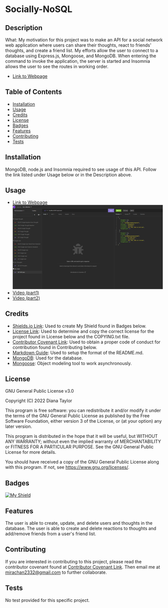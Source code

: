 # Socially-NoSQL

## Description

What: My motivation for this project was to make an API for a social network web application where users can share their thoughts, react to friends' thoughts, and create a friend list. My efforts allow the user to connect to a database using Express.js, Mongoose, and MongoDB. When entering the command to invoke the application, the server is started and Insomnia allows the user to see the routes in working order.

* [Link to Webpage](https://2332fun.github.io/Socially-NoSQL/)

## Table of Contents

* [Installation](#installation)
* [Usage](#usage)
* [Credits](#credits)
* [License](#license)
* [Badges](#badges)
* [Features](#features)
* [Contributing](#contributing)
* [Tests](#tests)

## Installation

MongoDB, node.js and Insomnia required to see usage of this API. Follow the link listed under Usage below or in the Description above.

## Usage

* [Link to Webpage](https://2332fun.github.io/Socially-NoSQL/)
![Screenshot](/assets/images/screenshot.PNG "Screenshot")
* [Video (part1)](https://drive.google.com/file/d/1m7WyVPwT2DTSb9zBbEBJn0X2IVAvS1u7/view)
* [Video (part2)](https://drive.google.com/file/d/1qOE_BNuqRcPOTVEYfRSb9L7Xx6uSrssy/view)

## Credits

* [Shields.io Link](https://shields.io/): Used to create My Shield found in Badges below.
* [License Link](https://choosealicense.com/licenses/gpl-3.0/): Used to determine and copy the correct license for the project found in License below and the COPYING.txt file.
* [Contributor Covenant Link](https://www.contributor-covenant.org/version/2/1/code_of_conduct/code_of_conduct.md): Used to obtain a proper code of conduct for contribution found in Contributing below.
* [Markdown Guide](https://www.markdownguide.org/basic-syntax/): Used to setup the format of the README.md.
* [MongoDB](https://www.mongodb.com/): Used for the database.
* [Mongoose](https://www.npmjs.com/package/mongoose): Object modeling tool to work asynchronously.

## License

GNU General Public License v3.0

Copyright (C) 2022 Diana Taylor

This program is free software: you can redistribute it and/or modify it under the terms of the GNU General Public License as published by the Free Software Foundation, either version 3 of the License, or (at your option) any later version.

This program is distributed in the hope that it will be useful, but WITHOUT ANY WARRANTY; without even the implied warranty of MERCHANTABILITY or FITNESS FOR A PARTICULAR PURPOSE.  See the GNU General Public License for more details.

You should have received a copy of the GNU General Public License along with this program.  If not, see <https://www.gnu.org/licenses/>.

## Badges

[![My Shield](https://img.shields.io/badge/2332fun-2332fun%20contributed%20to%20this%20project.-blueviolet)](https://github.com/2332fun)

## Features

The user is able to create, update, and delete users and thoughts in the database. The user is able to create and delete reactions to thoughts and add/remove friends from a user's friend list.

## Contributing

If you are interested in contributing to this project, please read the contributor covenant found at [Contributor Covenant Link](https://www.contributor-covenant.org/version/2/1/code_of_conduct/code_of_conduct.md). Then email me at <mirachan2332@gmail.com> to further collaborate.

## Tests

No test provided for this specific project.



